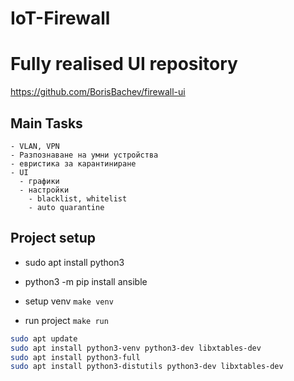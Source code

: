 # IoT-Firewall

# Fully realised UI repository
https://github.com/BorisBachev/firewall-ui

## Main Tasks

    - VLAN, VPN
    - Разпознаване на умни устройства
    - евристика за карантиниране
    - UI
      - графики
      - настройки
        - blacklist, whitelist
        - auto quarantine



## Project setup
  - sudo apt install python3
  - python3 -m pip install ansible

  - setup venv `make venv`
  - run project `make run`



```bash
sudo apt update
sudo apt install python3-venv python3-dev libxtables-dev
sudo apt install python3-full
sudo apt install python3-distutils python3-dev libxtables-dev
```
  
